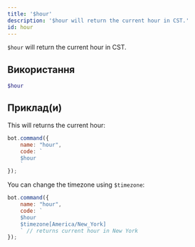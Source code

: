 ```yaml
---
title: '$hour'
description: '$hour will return the current hour in CST.'
id: hour
---
```


`$hour` will return the current hour in CST.

## Використання

```php
$hour
```

## Приклад(и)

This will returns the current hour:

```javascript
bot.command({
    name: "hour",
    code: `
    $hour
    `
});
```

You can change the timezone using `$timezone`:

```javascript
bot.command({
    name: "hour",
    code: `
    $hour 
    $timezone[America/New_York]
    ` // returns current hour in New York
});
```